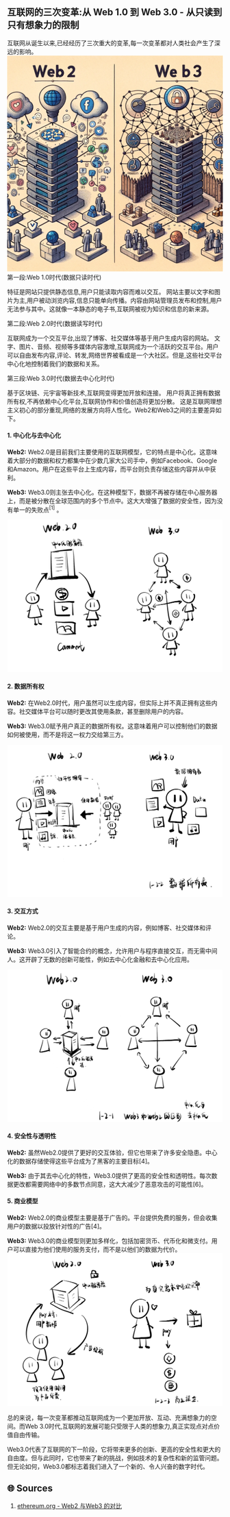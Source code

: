 ## 互联网的三次变革:从 Web 1.0 到 Web 3.0 - 从只读到只有想象力的限制

互联网从诞生以来,已经经历了三次重大的变革,每一次变革都对人类社会产生了深远的影响。
![comparing](images/comparing.png)
第一段:Web 1.0时代(数据只读时代)

特征是网站只提供静态信息,用户只能读取内容而难以交互。
网站主要以文字和图片为主,用户被动浏览内容,信息只能单向传播。内容由网站管理员发布和控制,用户无法参与其中。这就像一本静态的电子书,互联网被视为知识和信息的新来源。

第二段:Web 2.0时代(数据读写时代)

互联网成为一个交互平台,出现了博客、社交媒体等基于用户生成内容的网站。
文字、图片、音频、视频等多媒体内容激增,互联网成为一个活跃的交互平台。用户可以自由发布内容,评论、转发,网络世界被看成是一个大社区。但是,这些社交平台中心化地控制着我们的数据和关系。

第三段:Web 3.0时代(数据去中心化时代)

基于区块链、元宇宙等新技术,互联网变得更加开放和连接。
用户将真正拥有数据所有权,不再依赖中心化平台,互联网协作和价值创造将更加分散。
这是互联网理想主义初心的部分重现,网络的发展方向将人性化。Web2和Web3之间的主要差异如下。

#### 1. 中心化与去中心化
**Web2:** Web2.0是目前我们主要使用的互联网模型，它的特点是中心化。这意味着大部分的数据和权力都集中在少数几家大公司手中，例如Facebook、Google和Amazon。用户在这些平台上生成内容，而平台则负责存储这些内容并从中获利。

**Web3:** Web3.0则主张去中心化。在这种模型下，数据不再被存储在中心服务器上，而是被分散在全球范围内的多个节点中。这大大增强了数据的安全性，因为没有单一的失败点<sup>[1]</sup> 。

![3](images/3.jpg)

#### 2. 数据所有权
**Web2:** 在Web2.0时代，用户虽然可以生成内容，但实际上并不真正拥有这些内容。社交媒体平台可以随时更改其使用条款，甚至删除用户的内容。

**Web3:** Web3.0赋予用户真正的数据所有权。这意味着用户可以控制他们的数据如何被使用，而不是将这一权力交给第三方。

![1](images/1.jpg)

#### 3. 交互方式
**Web2:** Web2.0的交互主要是基于用户生成的内容，例如博客、社交媒体和评论。

**Web3:** Web3.0引入了智能合约的概念，允许用户与程序直接交互，而无需中间人。这开辟了无数的创新可能性，例如去中心化金融和去中心化应用。

![2](images/2.jpg)

#### 4. 安全性与透明性
**Web2:** 虽然Web2.0提供了更好的交互体验，但它也带来了许多安全隐患。中心化的数据存储使得这些平台成为了黑客的主要目标[4]。

**Web3:** 由于其去中心化的特性，Web3.0提供了更高的安全性和透明性。每次数据更改都需要网络中的多数节点同意，这大大减少了恶意攻击的可能性[6]。

#### 5. 商业模型
**Web2:** Web2.0的商业模型主要是基于广告的。平台提供免费的服务，但会收集用户的数据以投放针对性的广告[4]。

**Web3:** Web3.0的商业模型则更加多样化，包括加密货币、代币化和微支付。用户可以直接为他们使用的服务支付，而不是以他们的数据为代价。
![4](images/4.jpg)




总的来说，每一次变革都推动互联网成为一个更加开放、互动、充满想象力的空间。而Web 3.0时代,互联网的发展可能只受限于人类的想象力,真正实现点对点价值自由传输。

Web3.0代表了互联网的下一阶段，它将带来更多的创新、更高的安全性和更大的自由度。但与此同时，它也带来了新的挑战，例如技术的复杂性和新的监管问题。但无论如何，Web3.0都标志着我们进入了一个新的、令人兴奋的数字时代。

## 🌐 Sources
1. [ethereum.org - Web2 与Web3 的对比](https://ethereum.org/zh/developers/docs/web2-vs-web3/)
